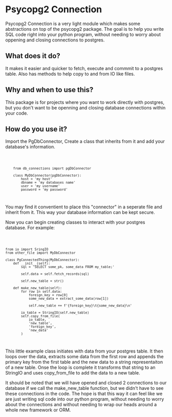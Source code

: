 <h1>
    Psycopg2 Connection
</h1>
<p>
    Psycopg2 Connection is a very light module which makes some abstractions on top of the psycopg2 package.
    The goal is to help you write SQL code right into your python program, without needing to worry about oppening and closing connections to postgres. 
</p>
<h2>
    What does it do?
</h2>
<p>
    It makes it easier and quicker to fetch, execute and commmit to a postgres table. Also has methods to help copy to and from IO like files. 
</p>

<h2>
    Why and when to use this?
</h2>
<p>
    This package is for projects where you want to work directly with postgres, but you don't want to be openning and closing database connections within your code. 
</p>
<h2>
    How do you use it?
</h2>
<p>
    Import the PgDbConnector, Create a class that inherits from it and add your database's information.
</p>
<code>

        from db_connections import pgDbConnector

        class MyDbConnector(pgDbConnector):
            host = 'my host'
            dbname = 'my databases name'
            user = 'my username'
            password = 'my password'
    
</code>
<p>
    You may find it conventient to place this "connector" in a seperate file and inherit from it. This way your database information can be kept secure.
</p>
<p>
    Now you can begin creating classes to interact with your postgres database. For example:
</p>
<code>

    from io import SringIO
    from other_file import MyDbConnector

    class PgConnectedThing(MyDbConnector):
        def __init__(self):
            sql = 'SELECT some_pk, some_data FROM my_table;'

            self.data = self.fetch_records(sql)

            self.new_table = str()

        def make_new_table(self):
            for row in self.data:
                foreign_key = row[0]
                some_new_data = extract_some_data(row[1])

                self.new_table += f'{foreign_key}\t{some_new_data}\n'

            io_table = StringIO(self.new_table)
            self.copy_from_file(
                io_table,
                'new_table',
                'foreign_key',
                'new_data'
            )
</code>
<p>
    This little example class initiates with data from your postgres table. It then loops over the data, extracts some data from the first row and appends the primary key from the first table and the new data to a string representaiton of a new table. Onse the loop is complete it transforms that string to an StringIO and uses copy_from_file to add the data to a new table. 
</p>
<p>
    It should be noted that we will have opened and closed 2 connections to our database if we call the make_new_table function, but we didn't have to see these connections in the code. The hope is that this way it can feel like we are just writing sql code into our python program, without needing to worry about the connections and without needing to wrap our heads around a whole new framework or ORM.
</p>

